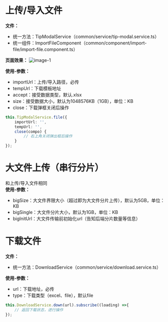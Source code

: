 # 上传/导入文件

**文件：**
- 统一方法：TipModalService（common/service/tip-modal.service.ts）
- 统一组件：ImportFileComponent（common/component/import-file/import-file.component.ts）

**页面效果：**
![image-1](assets/md/imgs/upload-file.png)

**使用-参数：**
- importUrl：上传/导入路径，必传
- tempUrl：下载模板地址
- accept：接受数据类型，默认.xlsx
- size：接受数据大小，默认为1048576KB（1GB），单位：KB
- close：下载弹框关闭后操作
```typescript
this.TipModalService.file({
	importUrl: '',
	tempUrl: '',
	close(compo) {
		// 右上角关闭弹出框后操作
	}
});
```

# 大文件上传（串行分片）

和上传/导入文件相同  
**使用-参数：**
- bigSize：大文件界限大小（超过即为大文件分片上传），默认为5GB，单位：KB
- bigSingle：大文件分片大小，默认为1GB，单位：KB
- bigInitUrl：大文件传输前初始化url（告知后端分片数量等信息）

# 下载文件

**文件：**
- 统一方法：DownloadService（common/service/download.service.ts）  

**使用-参数：**
- url：下载地址，必传
- type：下载类型（excel、file），默认file
```typescript
this.DownloadService.down(url).subscribe((loading) =>{
	// 返回下载状态，进行操作
});
```
